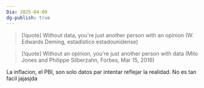 ```yaml
---
Dia: 2025-04-09
dg-publish: true
---
```

>[!quote] Without data, you're just another person with an opinion
(W. Edwards Deming, estadístico estadounidense)

>[!quote] Without an opinion, you're just another person with data
(Milo Jones and Philippe Silberzahn, Forbes, Mar 15, 2016)


La inflacion, el PBI, son solo datos par intentar reflejar la realidad. No es tan facil jajasjda